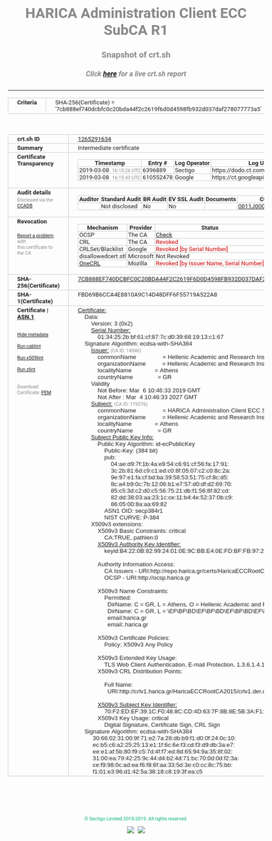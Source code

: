 # HARICA Administration Client ECC SubCA R1
### Snapshot of crt.sh
##### Click [here](https://crt.sh/?q=7CB888EF740DCBFC0C20BDA44F2C2619F6D0D4598FB932D037DAF278077773A5) for a live crt.sh report

---
<!DOCTYPE HTML PUBLIC "-//W3C//DTD HTML 4.0 Transitional//EN">
<HTML>
<HEAD>
  <META http-equiv="Content-Type" content="text/html; charset=UTF-8">
  <TITLE>crt.sh | 7cb888ef740dcbfc0c20bda44f2c2619f6d0d4598fb932d037daf278077773a5</TITLE>
  <META name="description" content="Free CT Log Certificate Search Tool from Sectigo (formerly Comodo CA)">
  <META name="keywords" content="crt.sh, CT, Certificate Transparency, Certificate Search, SSL Certificate, Sectigo, Comodo CA">
  <LINK href="//fonts.googleapis.com/css?family=Roboto+Mono|Roboto:400,400i,700,700i" rel="stylesheet">
  <STYLE type="text/css">
    a {
      white-space: nowrap;
    }
    body {
      color: #888888;
      font: 12pt Roboto, sans-serif;
      padding-top: 10px;
      text-align: center
    }
    form {
      margin: 0px
    }
    span {
      border-radius: 10px
    }
    span.heading {
      color: #888888;
      font: 12pt Roboto, sans-serif
    }
    span.title {
      background-color: #00B373;
      color: #FFFFFF;
      font: bold 18pt Roboto, sans-serif;
      padding: 0px 5px
    }
    span.text {
      color: #888888;
      font: 10pt Roboto, sans-serif
    }
    span.whiteongrey {
      background-color: #D9D9D6;
      color: #FFFFFF;
      font: bold 18pt Roboto, sans-serif;
      padding: 0px 5px
    }
    table {
      border-collapse: collapse;
      color: #222222;
      font: 10pt Roboto, sans-serif;
      margin-left: auto;
      margin-right: auto
    }
    table.options {
      border: none;
      margin-left: 10px
    }
    td, th {
      border: 1px solid #CCCCCC;
      padding: 0px 2px;
      text-align: left;
      vertical-align: top
    }
    td.outer, th.outer {
      border: 1px solid #CCCCCC;
      padding: 2px 20px;
      text-align: left
    }
    th.heading {
      color: #888888;
      font: bold italic 12pt Roboto, sans-serif;
      padding: 20px 0px 0px;
      text-align: center
    }
    th.options, td.options {
      border: none;
      vertical-align: middle
    }
    td.text {
      font: 10pt "Roboto Mono", sans-serif;
      padding: 2px 20px
    }
    td.heading {
      border: none;
      color: #888888;
      font: 12pt Roboto, sans-serif;
      padding-top: 20px;
      text-align: center
    }
    table.lint td, th {
      text-align: center
    }
    .button {
      background-color: #00B373;
      border-radius: 10px;
      color: #FFFFFF;
      font: bold 13pt Roboto, sans-serif
    }
    .copyright {
      font: 8pt Roboto, sans-serif;
      color: #00B373
    }
    .input {
      border: 1px solid #888888;
      font-weight: bold;
      text-align: center
    }
    .small {
      font: 8pt Roboto, sans-serif;
      color: #888888
    }
    .error {
      background-color: #FFDFDF;
      color: #CC0000;
      font-weight: bold
    }
    .fatal {
      background-color: #0000AA;
      color: #FFFFFF;
      font-weight: bold
    }
    .notice {
      background-color: #FFFFDF;
      color: #606000
    }
    .warning {
      background-color: #FFEFDF;
      color: #DF6000
    }
  </STYLE>
</HEAD>
<BODY>

<TABLE>
  <TR>
    <TH class="outer">Criteria</TH>
    <TD class="outer">SHA-256(Certificate) = '7cb888ef740dcbfc0c20bda44f2c2619f6d0d4598fb932d037daf278077773a5'</TD>
  </TR>
</TABLE>
<BR>
<TABLE>
  <TR>
    <TH class="outer">crt.sh ID</TH>
    <TD class="outer"><A href="?id=1265291634">1265291634</A></TD>
  </TR>
  <TR>
    <TH class="outer">Summary</TH>
    <TD class="outer">Intermediate certificate</TD>
  </TR>
  <TR>
    <TH class="outer">Certificate<BR>Transparency</TH>
    <TD class="outer">
<TABLE class="options" style="margin-left:0px">
  <TR>
    <TH>Timestamp</TH>
    <TH>Entry #</TH>
    <TH>Log Operator</TH>
    <TH>Log URL</TH>
  </TR>
  <TR>
    <TD>2019-03-08&nbsp; <FONT class="small">16:15:26 UTC</FONT></TD>
    <TD>6396889</TD>
    <TD>Sectigo</TD>
    <TD>https://dodo.ct.comodo.com</TD>
  </TR>
  <TR>
    <TD>2019-03-08&nbsp; <FONT class="small">16:15:43 UTC</FONT></TD>
    <TD>610552478</TD>
    <TD>Google</TD>
    <TD>https://ct.googleapis.com/rocketeer</TD>
  </TR>
</TABLE>
    </TD>
  </TR>
  <TR>
    <TH class="outer">Audit details<BR>
      <DIV class="small" style="padding-top:3px">Disclosed via the
        <A href="//ccadb-public.secure.force.com/mozilla/PublicAllIntermediateCerts" target="_blank">CCADB</A></DIV>
    </TH>
    <TD class="outer">
<TABLE class="options" style="margin-left:0px">
  <TR>
    <TH>Auditor</TH>
    <TH>Standard Audit</TH>
    <TH>BR Audit</TH>
    <TH>EV SSL Audit</TH>
    <TH>Documents</TH>
    <TH>CCADB</TH>
    <TH>Root Owner / Certificate</TH>
  </TR>
  <TR>
    <TD style="vertical-align:middle"></TD>
    <TD>Not disclosed    <TD>No    <TD>No    <TD>
    </TD>
    <TD><A href="//ccadb.force.com/0011J00001N0soJQAR" target="_blank">0011J00001N0soJQAR</A></TD>
    <TD><A href="/?id=12729857">HARICA</A></TD>
  </TR>
</TABLE>
    </TD>
  </TR>
  <TR>
    <TH class="outer">Revocation<BR><BR>
      <DIV class="small" style="padding-top:3px"><A href="?id=1265291634&opt=problemreporting">Report a problem</A> with<BR>this certificate to the CA</DIV></TH>
    <TD class="outer">
      <TABLE class="options" style="margin-left:0px">
        <TR>
          <TH>Mechanism</TH>
          <TH>Provider</TH>
          <TH>Status</TH>
          <TH>Revocation Date</TH>
          <TH>Last Observed in CRL</TH>
          <TH>Last Checked <SPAN style="color:#CC0000;vertical-align:middle;font-size:70%;font-weight:normal">(Error)</SPAN></TH>
        </TR>
        <TR>
          <TD>OCSP</TD>
          <TD>The CA</TD>
          <TD><A href="?id=1265291634&opt=ocsp">Check</A></TD>
          <TD><SPAN style="color:#888888">?</SPAN></TD>
          <TD><SPAN style="color:#888888">n/a</SPAN></TD>
          <TD><SPAN style="color:#888888">?</SPAN></TD>
        </TR>
        <TR>
          <TD>CRL</TD>
          <TD>The CA</TD>
          <TD><SPAN style="color:#CC0000">Revoked</SPAN></TD><TD>2019-03-07&nbsp; <FONT class="small">09:35:39 UTC</FONT></TD><TD>2019-05-06&nbsp; <FONT class="small">10:48:25 UTC</FONT></TD><TD>2019-12-04&nbsp; <FONT class="small">16:50:07 UTC</FONT></TD>
        </TR>
        <TR>
          <TD>CRLSet/Blacklist</TD>
          <TD>Google</TD>
          <TD><SPAN style="color:#CC0000">Revoked [by Serial Number]</SPAN></TD>
          <TD><SPAN style="color:#888888">n/a</SPAN></TD>
          <TD><SPAN style="color:#888888">n/a</SPAN></TD>
          <TD><SPAN style="color:#888888">n/a</SPAN></TD>
        </TR>
        <TR>
          <TD>disallowedcert.stl</TD>
          <TD>Microsoft</TD>
          <TD>Not Revoked</TD>
          <TD><SPAN style="color:#888888">n/a</SPAN></TD>
          <TD><SPAN style="color:#888888">n/a</SPAN></TD>
          <TD><SPAN style="color:#888888">n/a</SPAN></TD>
        </TR>
        <TR>
          <TD><A href="/mozilla-onecrl" target="_blank">OneCRL</A></TD>
          <TD>Mozilla</TD>
          <TD><SPAN style="color:#CC0000">Revoked [by Issuer Name, Serial Number]</SPAN></TD><TD><SPAN style="color:#888888">Unknown</SPAN></TD>
          <TD><SPAN style="color:#888888">n/a</SPAN></TD>
          <TD><SPAN style="color:#888888">n/a</SPAN></TD>
        </TR>
      </TABLE>
    </TD>
  </TR>
  <TR>
    <TH class="outer">SHA-256(Certificate)</TH>
    <TD class="outer"><A href="//censys.io/certificates/7cb888ef740dcbfc0c20bda44f2c2619f6d0d4598fb932d037daf278077773a5">7CB888EF740DCBFC0C20BDA44F2C2619F6D0D4598FB932D037DAF278077773A5</A></TD>
  </TR>
  <TR>
    <TH class="outer">SHA-1(Certificate)</TH>
    <TD class="outer">FBD69B6CCA4E8810A9C14D48DFF6F55719A522A8</TD>
  </TR>
  <TR>
    <TH class="outer">Certificate | <A href="?asn1=1265291634">ASN.1</A>
      <SPAN class="small"><BR>
      <BR><BR><A href="?id=1265291634&opt=nometadata">Hide metadata</A>
      <BR><BR><A href="?id=1265291634&opt=cablint">Run cablint</A>
      <BR><BR><A href="?id=1265291634&opt=x509lint">Run x509lint</A>
      <BR><BR><A href="?id=1265291634&opt=zlint">Run zlint</A>
      <BR><BR><BR>Download Certificate: <A href="?d=1265291634">PEM</A>
      </SPAN>
    </TH>
    <TD class="text"><A href="?d=1265291634">Certificate:</A><BR>&nbsp;&nbsp;&nbsp;&nbsp;Data:<BR>&nbsp;&nbsp;&nbsp;&nbsp;&nbsp;&nbsp;&nbsp;&nbsp;Version:&nbsp;3&nbsp;(0x2)<BR>&nbsp;&nbsp;&nbsp;&nbsp;&nbsp;&nbsp;&nbsp;&nbsp;<A href="?serial=0134252bbf61cf877cd039681913c167">Serial&nbsp;Number:</A><BR>&nbsp;&nbsp;&nbsp;&nbsp;&nbsp;&nbsp;&nbsp;&nbsp;&nbsp;&nbsp;&nbsp;&nbsp;01:34:25:2b:bf:61:cf:87:7c:d0:39:68:19:13:c1:67<BR>&nbsp;&nbsp;&nbsp;&nbsp;Signature&nbsp;Algorithm:&nbsp;ecdsa-with-SHA384<BR>&nbsp;&nbsp;&nbsp;&nbsp;&nbsp;&nbsp;&nbsp;&nbsp;<A href="?caid=14546">Issuer:</A> <SPAN class="small">(CA ID: 14546)</SPAN><BR>&nbsp;&nbsp;&nbsp;&nbsp;&nbsp;&nbsp;&nbsp;&nbsp;&nbsp;&nbsp;&nbsp;&nbsp;commonName&nbsp;&nbsp;&nbsp;&nbsp;&nbsp;&nbsp;&nbsp;&nbsp;&nbsp;&nbsp;&nbsp;&nbsp;&nbsp;&nbsp;&nbsp;&nbsp;=&nbsp;Hellenic&nbsp;Academic&nbsp;and&nbsp;Research&nbsp;Institutions&nbsp;ECC&nbsp;RootCA&nbsp;2015<BR>&nbsp;&nbsp;&nbsp;&nbsp;&nbsp;&nbsp;&nbsp;&nbsp;&nbsp;&nbsp;&nbsp;&nbsp;organizationName&nbsp;&nbsp;&nbsp;&nbsp;&nbsp;&nbsp;&nbsp;&nbsp;&nbsp;&nbsp;=&nbsp;Hellenic&nbsp;Academic&nbsp;and&nbsp;Research&nbsp;Institutions&nbsp;Cert.&nbsp;Authority<BR>&nbsp;&nbsp;&nbsp;&nbsp;&nbsp;&nbsp;&nbsp;&nbsp;&nbsp;&nbsp;&nbsp;&nbsp;localityName&nbsp;&nbsp;&nbsp;&nbsp;&nbsp;&nbsp;&nbsp;&nbsp;&nbsp;&nbsp;&nbsp;&nbsp;&nbsp;&nbsp;=&nbsp;Athens<BR>&nbsp;&nbsp;&nbsp;&nbsp;&nbsp;&nbsp;&nbsp;&nbsp;&nbsp;&nbsp;&nbsp;&nbsp;countryName&nbsp;&nbsp;&nbsp;&nbsp;&nbsp;&nbsp;&nbsp;&nbsp;&nbsp;&nbsp;&nbsp;&nbsp;&nbsp;&nbsp;&nbsp;=&nbsp;GR<BR>&nbsp;&nbsp;&nbsp;&nbsp;&nbsp;&nbsp;&nbsp;&nbsp;Validity<BR>&nbsp;&nbsp;&nbsp;&nbsp;&nbsp;&nbsp;&nbsp;&nbsp;&nbsp;&nbsp;&nbsp;&nbsp;Not&nbsp;Before:&nbsp;Mar&nbsp;&nbsp;6&nbsp;10:46:33&nbsp;2019&nbsp;GMT<BR>&nbsp;&nbsp;&nbsp;&nbsp;&nbsp;&nbsp;&nbsp;&nbsp;&nbsp;&nbsp;&nbsp;&nbsp;Not&nbsp;After&nbsp;:&nbsp;Mar&nbsp;&nbsp;4&nbsp;10:46:33&nbsp;2027&nbsp;GMT<BR>&nbsp;&nbsp;&nbsp;&nbsp;&nbsp;&nbsp;&nbsp;&nbsp;<A href="?caid=119276">Subject:</A> <SPAN class="small">(CA ID: 119276)</SPAN><BR>&nbsp;&nbsp;&nbsp;&nbsp;&nbsp;&nbsp;&nbsp;&nbsp;&nbsp;&nbsp;&nbsp;&nbsp;commonName&nbsp;&nbsp;&nbsp;&nbsp;&nbsp;&nbsp;&nbsp;&nbsp;&nbsp;&nbsp;&nbsp;&nbsp;&nbsp;&nbsp;&nbsp;&nbsp;=&nbsp;HARICA&nbsp;Administration&nbsp;Client&nbsp;ECC&nbsp;SubCA&nbsp;R1<BR>&nbsp;&nbsp;&nbsp;&nbsp;&nbsp;&nbsp;&nbsp;&nbsp;&nbsp;&nbsp;&nbsp;&nbsp;organizationName&nbsp;&nbsp;&nbsp;&nbsp;&nbsp;&nbsp;&nbsp;&nbsp;&nbsp;&nbsp;=&nbsp;Hellenic&nbsp;Academic&nbsp;and&nbsp;Research&nbsp;Institutions&nbsp;Cert.&nbsp;Authority<BR>&nbsp;&nbsp;&nbsp;&nbsp;&nbsp;&nbsp;&nbsp;&nbsp;&nbsp;&nbsp;&nbsp;&nbsp;localityName&nbsp;&nbsp;&nbsp;&nbsp;&nbsp;&nbsp;&nbsp;&nbsp;&nbsp;&nbsp;&nbsp;&nbsp;&nbsp;&nbsp;=&nbsp;Athens<BR>&nbsp;&nbsp;&nbsp;&nbsp;&nbsp;&nbsp;&nbsp;&nbsp;&nbsp;&nbsp;&nbsp;&nbsp;countryName&nbsp;&nbsp;&nbsp;&nbsp;&nbsp;&nbsp;&nbsp;&nbsp;&nbsp;&nbsp;&nbsp;&nbsp;&nbsp;&nbsp;&nbsp;=&nbsp;GR<BR>&nbsp;&nbsp;&nbsp;&nbsp;&nbsp;&nbsp;&nbsp;&nbsp;<A href="?spkisha256=06d765268eb37bdd23b35ca7bfbc6d523aa187bdb726618b5d014c16ff5829bb">Subject&nbsp;Public&nbsp;Key&nbsp;Info:</A><BR>&nbsp;&nbsp;&nbsp;&nbsp;&nbsp;&nbsp;&nbsp;&nbsp;&nbsp;&nbsp;&nbsp;&nbsp;Public&nbsp;Key&nbsp;Algorithm:&nbsp;id-ecPublicKey<BR>&nbsp;&nbsp;&nbsp;&nbsp;&nbsp;&nbsp;&nbsp;&nbsp;&nbsp;&nbsp;&nbsp;&nbsp;&nbsp;&nbsp;&nbsp;&nbsp;Public-Key:&nbsp;(384&nbsp;bit)<BR>&nbsp;&nbsp;&nbsp;&nbsp;&nbsp;&nbsp;&nbsp;&nbsp;&nbsp;&nbsp;&nbsp;&nbsp;&nbsp;&nbsp;&nbsp;&nbsp;pub:&nbsp;<BR>&nbsp;&nbsp;&nbsp;&nbsp;&nbsp;&nbsp;&nbsp;&nbsp;&nbsp;&nbsp;&nbsp;&nbsp;&nbsp;&nbsp;&nbsp;&nbsp;&nbsp;&nbsp;&nbsp;&nbsp;04:ae:d9:7f:1b:4a:e9:54:c6:91:cf:56:fa:17:91:<BR>&nbsp;&nbsp;&nbsp;&nbsp;&nbsp;&nbsp;&nbsp;&nbsp;&nbsp;&nbsp;&nbsp;&nbsp;&nbsp;&nbsp;&nbsp;&nbsp;&nbsp;&nbsp;&nbsp;&nbsp;3c:2b:81:6d:c9:c1:ed:c0:8f:05:07:c2:c0:8c:2a:<BR>&nbsp;&nbsp;&nbsp;&nbsp;&nbsp;&nbsp;&nbsp;&nbsp;&nbsp;&nbsp;&nbsp;&nbsp;&nbsp;&nbsp;&nbsp;&nbsp;&nbsp;&nbsp;&nbsp;&nbsp;9e:97:e1:fa:cf:bd:ba:39:58:53:51:75:cf:8c:d5:<BR>&nbsp;&nbsp;&nbsp;&nbsp;&nbsp;&nbsp;&nbsp;&nbsp;&nbsp;&nbsp;&nbsp;&nbsp;&nbsp;&nbsp;&nbsp;&nbsp;&nbsp;&nbsp;&nbsp;&nbsp;8c:a4:b9:0c:7b:12:06:b1:e7:57:d0:df:d2:69:70:<BR>&nbsp;&nbsp;&nbsp;&nbsp;&nbsp;&nbsp;&nbsp;&nbsp;&nbsp;&nbsp;&nbsp;&nbsp;&nbsp;&nbsp;&nbsp;&nbsp;&nbsp;&nbsp;&nbsp;&nbsp;85:c5:3d:c2:d0:c5:56:75:21:db:f1:56:8f:82:cd:<BR>&nbsp;&nbsp;&nbsp;&nbsp;&nbsp;&nbsp;&nbsp;&nbsp;&nbsp;&nbsp;&nbsp;&nbsp;&nbsp;&nbsp;&nbsp;&nbsp;&nbsp;&nbsp;&nbsp;&nbsp;82:dd:38:03:aa:23:1c:ce:11:b4:4e:52:37:0b:c9:<BR>&nbsp;&nbsp;&nbsp;&nbsp;&nbsp;&nbsp;&nbsp;&nbsp;&nbsp;&nbsp;&nbsp;&nbsp;&nbsp;&nbsp;&nbsp;&nbsp;&nbsp;&nbsp;&nbsp;&nbsp;86:05:00:8a:aa:69:82<BR>&nbsp;&nbsp;&nbsp;&nbsp;&nbsp;&nbsp;&nbsp;&nbsp;&nbsp;&nbsp;&nbsp;&nbsp;&nbsp;&nbsp;&nbsp;&nbsp;ASN1&nbsp;OID:&nbsp;secp384r1<BR>&nbsp;&nbsp;&nbsp;&nbsp;&nbsp;&nbsp;&nbsp;&nbsp;&nbsp;&nbsp;&nbsp;&nbsp;&nbsp;&nbsp;&nbsp;&nbsp;NIST&nbsp;CURVE:&nbsp;P-384<BR>&nbsp;&nbsp;&nbsp;&nbsp;&nbsp;&nbsp;&nbsp;&nbsp;X509v3&nbsp;extensions:<BR>&nbsp;&nbsp;&nbsp;&nbsp;&nbsp;&nbsp;&nbsp;&nbsp;&nbsp;&nbsp;&nbsp;&nbsp;X509v3&nbsp;Basic&nbsp;Constraints:&nbsp;critical<BR>&nbsp;&nbsp;&nbsp;&nbsp;&nbsp;&nbsp;&nbsp;&nbsp;&nbsp;&nbsp;&nbsp;&nbsp;&nbsp;&nbsp;&nbsp;&nbsp;CA:TRUE,&nbsp;pathlen:0<BR>&nbsp;&nbsp;&nbsp;&nbsp;&nbsp;&nbsp;&nbsp;&nbsp;&nbsp;&nbsp;&nbsp;&nbsp;<A href="?ski=b4220b829924010e9cbbe40efdbffb972093992a">X509v3&nbsp;Authority&nbsp;Key&nbsp;Identifier:</A><BR>&nbsp;&nbsp;&nbsp;&nbsp;&nbsp;&nbsp;&nbsp;&nbsp;&nbsp;&nbsp;&nbsp;&nbsp;&nbsp;&nbsp;&nbsp;&nbsp;keyid:B4:22:0B:82:99:24:01:0E:9C:BB:E4:0E:FD:BF:FB:97:20:93:99:2A<BR><BR>&nbsp;&nbsp;&nbsp;&nbsp;&nbsp;&nbsp;&nbsp;&nbsp;&nbsp;&nbsp;&nbsp;&nbsp;Authority&nbsp;Information&nbsp;Access:&nbsp;<BR>&nbsp;&nbsp;&nbsp;&nbsp;&nbsp;&nbsp;&nbsp;&nbsp;&nbsp;&nbsp;&nbsp;&nbsp;&nbsp;&nbsp;&nbsp;&nbsp;CA&nbsp;Issuers&nbsp;-&nbsp;URI:http://repo.harica.gr/certs/HaricaECCRootCA2015.crt<BR>&nbsp;&nbsp;&nbsp;&nbsp;&nbsp;&nbsp;&nbsp;&nbsp;&nbsp;&nbsp;&nbsp;&nbsp;&nbsp;&nbsp;&nbsp;&nbsp;OCSP&nbsp;-&nbsp;URI:http://ocsp.harica.gr<BR><BR>&nbsp;&nbsp;&nbsp;&nbsp;&nbsp;&nbsp;&nbsp;&nbsp;&nbsp;&nbsp;&nbsp;&nbsp;X509v3&nbsp;Name&nbsp;Constraints:&nbsp;<BR>&nbsp;&nbsp;&nbsp;&nbsp;&nbsp;&nbsp;&nbsp;&nbsp;&nbsp;&nbsp;&nbsp;&nbsp;&nbsp;&nbsp;&nbsp;&nbsp;Permitted:<BR>&nbsp;&nbsp;&nbsp;&nbsp;&nbsp;&nbsp;&nbsp;&nbsp;&nbsp;&nbsp;&nbsp;&nbsp;&nbsp;&nbsp;&nbsp;&nbsp;&nbsp;&nbsp;DirName:&nbsp;C&nbsp;=&nbsp;GR,&nbsp;L&nbsp;=&nbsp;Athens,&nbsp;O&nbsp;=&nbsp;Hellenic&nbsp;Academic&nbsp;and&nbsp;Research&nbsp;Institutions&nbsp;Cert.&nbsp;Authority<BR>&nbsp;&nbsp;&nbsp;&nbsp;&nbsp;&nbsp;&nbsp;&nbsp;&nbsp;&nbsp;&nbsp;&nbsp;&nbsp;&nbsp;&nbsp;&nbsp;&nbsp;&nbsp;DirName:&nbsp;C&nbsp;=&nbsp;GR,&nbsp;L&nbsp;=&nbsp;\EF\BF\BD\EF\BF\BD\EF\BF\BD\EF\BF\BD\EF\BF\BD\EF\BF\BD\EF\BF\BD\EF\BF\BD\EF\BF\BD\EF\BF\BD,&nbsp;O&nbsp;=&nbsp;\EF\BF\BD\EF\BF\BD\EF\BF\BD\EF\BF\BD\EF\BF\BD\EF\BF\BD\EF\BF\BD\EF\BF\BD&nbsp;\EF\BF\BD\EF\BF\BD\EF\BF\BD\EF\BF\BD\EF\BF\BD\EF\BF\BD\EF\BF\BD\EF\BF\BD\EF\BF\BD\EF\BF\BD\EF\BF\BD\EF\BF\BD\EF\BF\BD\EF\BF\BD\EF\BF\BD\EF\BF\BD\EF\BF\BD\EF\BF\BD\EF\BF\BD\EF\BF\BD\EF\BF\BD\EF\BF\BD\EF\BF\BD\EF\BF\BD&nbsp;\EF\BF\BD\EF\BF\BD\EF\BF\BD\EF\BF\BD\EF\BF\BD\EF\BF\BD\EF\BF\BD\EF\BF\BD\EF\BF\BD\EF\BF\BD\EF\BF\BD\EF\BF\BD\EF\BF\BD\EF\BF\BD\EF\BF\BD\EF\BF\BD\EF\BF\BD\EF\BF\BD&nbsp;\EF\BF\BD\EF\BF\BD\EF\BF\BD\EF\BF\BD\EF\BF\BD\EF\BF\BD\EF\BF\BD\EF\BF\BD\EF\BF\BD\EF\BF\BD\EF\BF\BD\EF\BF\BD\EF\BF\BD\EF\BF\BD\EF\BF\BD\EF\BF\BD\EF\BF\BD\EF\BF\BD\EF\BF\BD\EF\BF\BD\EF\BF\BD\EF\BF\BD&nbsp;\EF\BF\BD\EF\BF\BD.&nbsp;\EF\BF\BD\EF\BF\BD\EF\BF\BD\EF\BF\BD\EF\BF\BD\EF\BF\BD\EF\BF\BD\EF\BF\BD\EF\BF\BD\EF\BF\BD\EF\BF\BD\EF\BF\BD\EF\BF\BD\EF\BF\BD\EF\BF\BD\EF\BF\BD\EF\BF\BD\EF\BF\BD\EF\BF\BD\EF\BF\BD\EF\BF\BD\EF\BF\BD&nbsp;\EF\BF\BD\EF\BF\BD\EF\BF\BD\EF\BF\BD\EF\BF\BD\EF\BF\BD\EF\BF\BD\EF\BF\BD\EF\BF\BD\EF\BF\BD\EF\BF\BD\EF\BF\BD\EF\BF\BD\EF\BF\BD\EF\BF\BD\EF\BF\BD\EF\BF\BD\EF\BF\BD<BR>&nbsp;&nbsp;&nbsp;&nbsp;&nbsp;&nbsp;&nbsp;&nbsp;&nbsp;&nbsp;&nbsp;&nbsp;&nbsp;&nbsp;&nbsp;&nbsp;&nbsp;&nbsp;email:harica.gr<BR>&nbsp;&nbsp;&nbsp;&nbsp;&nbsp;&nbsp;&nbsp;&nbsp;&nbsp;&nbsp;&nbsp;&nbsp;&nbsp;&nbsp;&nbsp;&nbsp;&nbsp;&nbsp;email:.harica.gr<BR><BR>&nbsp;&nbsp;&nbsp;&nbsp;&nbsp;&nbsp;&nbsp;&nbsp;&nbsp;&nbsp;&nbsp;&nbsp;X509v3&nbsp;Certificate&nbsp;Policies:&nbsp;<BR>&nbsp;&nbsp;&nbsp;&nbsp;&nbsp;&nbsp;&nbsp;&nbsp;&nbsp;&nbsp;&nbsp;&nbsp;&nbsp;&nbsp;&nbsp;&nbsp;Policy:&nbsp;X509v3&nbsp;Any&nbsp;Policy<BR><BR>&nbsp;&nbsp;&nbsp;&nbsp;&nbsp;&nbsp;&nbsp;&nbsp;&nbsp;&nbsp;&nbsp;&nbsp;X509v3&nbsp;Extended&nbsp;Key&nbsp;Usage:&nbsp;<BR>&nbsp;&nbsp;&nbsp;&nbsp;&nbsp;&nbsp;&nbsp;&nbsp;&nbsp;&nbsp;&nbsp;&nbsp;&nbsp;&nbsp;&nbsp;&nbsp;TLS&nbsp;Web&nbsp;Client&nbsp;Authentication,&nbsp;E-mail&nbsp;Protection,&nbsp;1.3.6.1.4.1.311.10.3.12,&nbsp;OCSP&nbsp;Signing<BR>&nbsp;&nbsp;&nbsp;&nbsp;&nbsp;&nbsp;&nbsp;&nbsp;&nbsp;&nbsp;&nbsp;&nbsp;X509v3&nbsp;CRL&nbsp;Distribution&nbsp;Points:&nbsp;<BR><BR>&nbsp;&nbsp;&nbsp;&nbsp;&nbsp;&nbsp;&nbsp;&nbsp;&nbsp;&nbsp;&nbsp;&nbsp;&nbsp;&nbsp;&nbsp;&nbsp;Full&nbsp;Name:<BR>&nbsp;&nbsp;&nbsp;&nbsp;&nbsp;&nbsp;&nbsp;&nbsp;&nbsp;&nbsp;&nbsp;&nbsp;&nbsp;&nbsp;&nbsp;&nbsp;&nbsp;&nbsp;URI:http://crlv1.harica.gr/HaricaECCRootCA2015/crlv1.der.crl<BR><BR>&nbsp;&nbsp;&nbsp;&nbsp;&nbsp;&nbsp;&nbsp;&nbsp;&nbsp;&nbsp;&nbsp;&nbsp;<A href="?ski=70f2edef391cf0488ccd4d637f8b8e5b3af14033">X509v3&nbsp;Subject&nbsp;Key&nbsp;Identifier:</A><BR>&nbsp;&nbsp;&nbsp;&nbsp;&nbsp;&nbsp;&nbsp;&nbsp;&nbsp;&nbsp;&nbsp;&nbsp;&nbsp;&nbsp;&nbsp;&nbsp;70:F2:ED:EF:39:1C:F0:48:8C:CD:4D:63:7F:8B:8E:5B:3A:F1:40:33<BR>&nbsp;&nbsp;&nbsp;&nbsp;&nbsp;&nbsp;&nbsp;&nbsp;&nbsp;&nbsp;&nbsp;&nbsp;X509v3&nbsp;Key&nbsp;Usage:&nbsp;critical<BR>&nbsp;&nbsp;&nbsp;&nbsp;&nbsp;&nbsp;&nbsp;&nbsp;&nbsp;&nbsp;&nbsp;&nbsp;&nbsp;&nbsp;&nbsp;&nbsp;Digital&nbsp;Signature,&nbsp;Certificate&nbsp;Sign,&nbsp;CRL&nbsp;Sign<BR>&nbsp;&nbsp;&nbsp;&nbsp;Signature&nbsp;Algorithm:&nbsp;ecdsa-with-SHA384<BR>&nbsp;&nbsp;&nbsp;&nbsp;&nbsp;&nbsp;&nbsp;&nbsp;&nbsp;30:66:02:31:00:9f:71:e2:7a:28:db:b9:f1:d0:0f:24:0c:10:<BR>&nbsp;&nbsp;&nbsp;&nbsp;&nbsp;&nbsp;&nbsp;&nbsp;&nbsp;ec:b5:c6:a2:25:25:13:e1:1f:6c:6e:f3:cd:f3:d9:db:3a:e7:<BR>&nbsp;&nbsp;&nbsp;&nbsp;&nbsp;&nbsp;&nbsp;&nbsp;&nbsp;ee:e1:af:5b:80:f9:c5:7d:4f:f7:ed:8d:65:94:9a:35:8f:02:<BR>&nbsp;&nbsp;&nbsp;&nbsp;&nbsp;&nbsp;&nbsp;&nbsp;&nbsp;31:00:ea:79:42:25:9c:44:d4:b2:4d:71:bc:70:0d:0d:f2:3a:<BR>&nbsp;&nbsp;&nbsp;&nbsp;&nbsp;&nbsp;&nbsp;&nbsp;&nbsp;ce:f9:98:0c:ad:ea:f6:f8:6f:aa:33:5d:3e:c0:cc:8c:75:bb:<BR>&nbsp;&nbsp;&nbsp;&nbsp;&nbsp;&nbsp;&nbsp;&nbsp;&nbsp;f1:01:e3:96:d1:42:5a:38:18:c8:19:3f:ea:c5<BR>    </TD>
  </TR>
</TABLE>

  <BR><BR><BR>

  <P class="copyright">&copy; Sectigo Limited 2015-2019. All rights reserved.</P>
  <DIV>
    <A href="https://sectigo.com/"><IMG src="/sectigo_s.png"></A>
    &nbsp;<A href="https://github.com/crtsh"><IMG src="/GitHub-Mark-32px.png"></A>
  </DIV>
</BODY>
</HTML>
